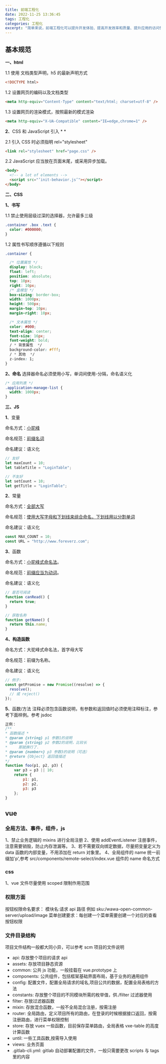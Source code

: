```yaml
---
title: 前端工程化
date: 2022-11-25 13:36:45
tags: 工程化
categories: 工程化
excerpt: "简单来说，前端工程化可以提升开发体验、提高开发效率和质量、提升应用的访问性能，一切以提高效率、降低成本、质量保证为目的的手段都属于工程化。注意：本文在前端研发生命周期仅包含 基本代码书写 的规范"
---
```


## 基本规范

**一、html**

1.1 使用 <!Doctype html> 文档类型声明，h5 的最新声明方式

```html
<!DOCTYPE html>
```

1.2 设置网页的编码以及文档类型

```html
<meta http-equiv="Content-Type" content="text/html; charset=utf-8" />
```

1.3 设置网页的渲染模式，按照最新的模式渲染

```html
<meta http-equiv="X-UA-Compatible" content="IE=edge,chrome=1" />
```

**2**、CSS 和 JavaScript 引入 \* \*

2.1 引入 CSS 时必须指明 rel="stylesheet"

```html
<link rel="stylesheet" href="page.css" />
```

2.2 JavaScript 应当放在页面末尾，或采用异步加载。

```html
<body>
  <!-- a lot of elements -->
  <script src="’init-behavior.js’"></script>
</body>
```

**二、CSS**

**1、书写**

1.1 禁止使用层级过深的选择器，允许最多三级

```css
.container .box .text {
  color: #000000;
}
```

1.2 属性书写顺序遵循以下规则

```css
.container {

  /* 位置属性 */
  display: block;
  float: left;
  position: absolute;
  top: 10px;
  right: 10px;
  /* 盒模型 */
  box-sizing: border-box;
  width: 1000px;
  height: 500px;
  margin-top: 10px;
  margin-right: 10px;

  /* 文本属性 */
  color: #000;
  text-align: center;
  font-size: 16px;
  font-weight: bold;
  / * 背景属性  */
  background-color: #fff;
  / * 其他  */
  z-index: 1;
}
```

**2、命名**
选择器命名必须使用小写，单词间使用-分隔，命名语义化

```css
/* 应用列表 */
.application-manage-list {
  width: 1000px;
}
```

**三、JS**

**1**、变量

命名方式：[小驼峰]()

命名规范：[前缀名词]()

命名建议：语义化

```js
// 友好
let maxCount = 10;
let tableTitle = "LoginTable";

// 不友好
let setCount = 10;
let getTitle = "LoginTable";
```

**2**、常量

命名方式：[全部大写]()

命名规范：[使用大写字母和下划线来组合命名，下划线用以分割单词]()

命名建议：语义化

```js
const MAX_COUNT = 10;
const URL = "http://www.foreverz.com";
```

**3**、函数

命名方式：[小驼峰式命名法]()。

命名规范：[前缀应当为动词]()。

命名建议：语义化

```js
// 是否可阅读
function canRead() {
  return true;
}

// 获取名称
function getName() {
  return this.name;
}
```

**4、构造函数**

命名方式：大驼峰式命名法，首字母大写

命名规范：前缀为名称。

命名建议：语义化

```js
// 例子:
const getPromise = new Promise((resolve) => {
  resolve();
  // 或 reject()
});
```

**5**、函数/方法 注释必须包含函数说明，有参数和返回值时必须使用注释标注，参考下面样例。参考 jsdoc

```js
正例：
/**
* 函数描述 *
* @param {string} p1 参数1的说明
* @param {string} p2 参数2的说明，比较长
*     那就换行了.
* @param {number=} p3 参数3的说明（可选）
* @return {Object} 返回值描述
*/
function foo(p1, p2, p3) {
    var p3 = p3 || 10;
    return {
        p1: p1,
        p2: p2,
        p3: p3
    };
}
```

## vue

### 全局方法、事件，组件，js

1、禁止业务逻辑的 mixins 进行全局注册
2、使用 addEventListener 注册事件，注意需要销毁，防止内存泄漏等。
3、若不需要双向绑定数据，尽量把变量定义为 data 函数的内部变量，不用添加在 return 对象里。
4、全局组件的 name 统一前缀加'p',参考 src/components/remote-select/index.vue 组件的 name 命名方式

### css

1、vue 文件尽量使用 scoped 限制作用范围

### 权限方面

按钮权限命名要求： 模块名:请求 api 路径 例如 sku:/wawa-open-common-server/upload/image
菜单创建要求：每创建一个菜单需要创建一个对应的查看按钮权限

### 文件目录结构

项目文件结构一般都大同小异，可以参考 scm 项目的文件说明

- api: 存放整个项目的请求 api
- assets: 存放项目静态资源
- common: 公共 js 功能，一般挂载在 vue.prototype 上
- components: 公共组件，包括框架基础界面布局，基于业务的通用组件
- config: 配置文件，配置全局请求的域名,项目公共的数据，配置全局表格的方法
- constants: 存放整个项目的不同模块所需的枚举值，供./filter 过滤器使用
- filter: 存放过滤器函数
- mixin: 存放混合函数，一般不全局混合注册，按需注册
- router: 全局路由，定义项目所有的路由，在登录的时候根据接口返回，按需注册路由，进行菜单权限控制
- store: 存放 vuex 一些函数，目前保存菜单路由，全局表格 vxe-table 的高度计算函数
- until: 一些工具函数,按需导入使用
- views: 业务页面
- .gitlab-cli.yml: gitlab 自动部署配置的文件，一般只需要更改 scripts 与 tags 里的内容
